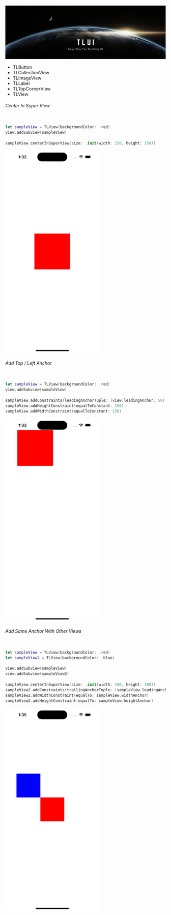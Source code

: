 ![](https://github.com/t19960804/TLUI/blob/main/Sources/TLUI/Resources/Banner_2.png)

* TLButton
* TLCollectionView
* TLImageView
* TLLabel
* TLTopCornerView
* TLView

###### Center In Super View
```swift

let sampleView = TLView(backgroundColor: .red)
view.addSubview(sampleView)

sampleView.centerInSuperView(size: .init(width: 150, height: 150))

```
![Demo](https://github.com/t19960804/TLUI/blob/main/Sources/TLUI/Resources/Demo1.png)

###### Add Top / Left Anchor
```swift

let sampleView = TLView(backgroundColor: .red)
view.addSubview(sampleView)

sampleView.addConstraints(leadingAnchorTuple: (view.leadingAnchor, 50), topAnchorTuple: (view.topAnchor, 50))
sampleView.addHeightConstraint(equalToConstant: 150)
sampleView.addWidthConstraint(equalToConstant: 150)

```
![Demo](https://github.com/t19960804/TLUI/blob/main/Sources/TLUI/Resources/Demo2.png)
###### Add Same Anchor With Other Views
```swift

let sampleView = TLView(backgroundColor: .red)
let sampleView2 = TLView(backgroundColor: .blue)

view.addSubview(sampleView)
view.addSubview(sampleView2)

sampleView.centerInSuperView(size: .init(width: 100, height: 100))
sampleView2.addConstraints(trailingAnchorTuple: (sampleView.leadingAnchor, 0) ,bottomAnchorTuple: (sampleView.topAnchor, 0))
sampleView2.addWidthConstraint(equalTo: sampleView.widthAnchor)
sampleView2.addHeightConstraint(equalTo: sampleView.heightAnchor)

```
![Demo](https://github.com/t19960804/TLUI/blob/main/Sources/TLUI/Resources/Demo3.png)
